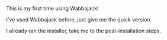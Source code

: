 This is my first time using Wabbajack!

I've used Wabbajack before, just give me the quick version.

I already ran the installer, take me to the post-installation steps.

